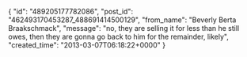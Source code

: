  {
   "id": "489205177782086",
   "post_id": "462493170453287_488691414500129",
   "from_name": "Beverly Berta Braakschmack",
   "message": "no, they are selling it for less than he still owes, then they are gonna go back to him for the remainder, likely",
   "created_time": "2013-03-07T06:18:22+0000"
 }
